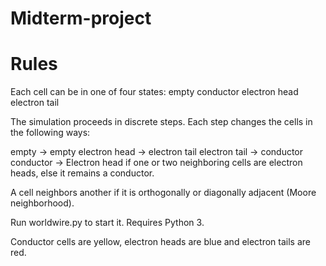 # Midterm-project
# Rules

Each cell can be in one of four states:
empty
conductor
electron head
electron tail

The simulation proceeds in discrete steps. Each step changes the cells in the following ways:

empty → empty
electron head → electron tail
electron tail → conductor
conductor → Electron head if one or two neighboring cells are electron heads, else it remains a conductor. 

A cell neighbors another if it is orthogonally or diagonally adjacent (Moore neighborhood).

Run worldwire.py to start it. Requires Python 3.

Conductor cells are yellow, electron heads are blue and electron tails are red.
